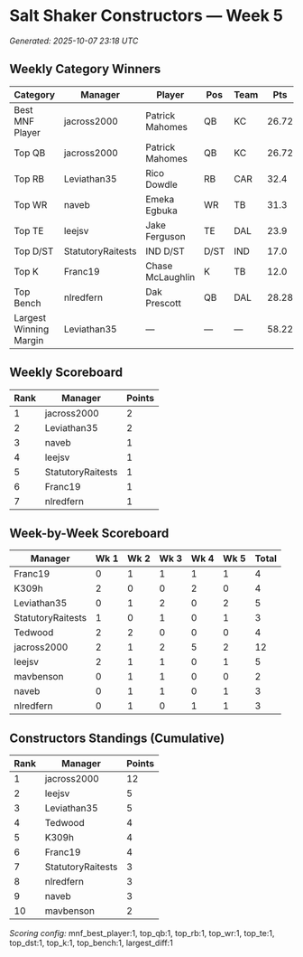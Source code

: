 # Salt Shaker Constructors — Week 5
_Generated: 2025-10-07 23:18 UTC_

## Weekly Category Winners
| Category | Manager | Player | Pos | Team | Pts |
|---|---|---|---|---|---|
| Best MNF Player | jacross2000 | Patrick Mahomes | QB | KC | 26.72 |
| Top QB | jacross2000 | Patrick Mahomes | QB | KC | 26.72 |
| Top RB | Leviathan35 | Rico Dowdle | RB | CAR | 32.4 |
| Top WR | naveb | Emeka Egbuka | WR | TB | 31.3 |
| Top TE | leejsv | Jake Ferguson | TE | DAL | 23.9 |
| Top D/ST | StatutoryRaitests | IND D/ST | D/ST | IND | 17.0 |
| Top K | Franc19 | Chase McLaughlin | K | TB | 12.0 |
| Top Bench | nlredfern | Dak Prescott | QB | DAL | 28.28 |
| Largest Winning Margin | Leviathan35 | — | — | — | 58.22 |

## Weekly Scoreboard
| Rank | Manager | Points |
|---|---|---|
| 1 | jacross2000 | 2 |
| 2 | Leviathan35 | 2 |
| 3 | naveb | 1 |
| 4 | leejsv | 1 |
| 5 | StatutoryRaitests | 1 |
| 6 | Franc19 | 1 |
| 7 | nlredfern | 1 |

## Week-by-Week Scoreboard
| Manager | Wk 1 | Wk 2 | Wk 3 | Wk 4 | Wk 5 | Total |
|---|---|---|---|---|---|---|
| Franc19 | 0 | 1 | 1 | 1 | 1 | 4 |
| K309h | 2 | 0 | 0 | 2 | 0 | 4 |
| Leviathan35 | 0 | 1 | 2 | 0 | 2 | 5 |
| StatutoryRaitests | 1 | 0 | 1 | 0 | 1 | 3 |
| Tedwood | 2 | 2 | 0 | 0 | 0 | 4 |
| jacross2000 | 2 | 1 | 2 | 5 | 2 | 12 |
| leejsv | 2 | 1 | 1 | 0 | 1 | 5 |
| mavbenson | 0 | 1 | 1 | 0 | 0 | 2 |
| naveb | 0 | 1 | 1 | 0 | 1 | 3 |
| nlredfern | 0 | 1 | 0 | 1 | 1 | 3 |

## Constructors Standings (Cumulative)
| Rank | Manager | Points |
|---|---|---|
| 1 | jacross2000 | 12 |
| 2 | leejsv | 5 |
| 3 | Leviathan35 | 5 |
| 4 | Tedwood | 4 |
| 5 | K309h | 4 |
| 6 | Franc19 | 4 |
| 7 | StatutoryRaitests | 3 |
| 8 | nlredfern | 3 |
| 9 | naveb | 3 |
| 10 | mavbenson | 2 |

_Scoring config:_ mnf_best_player:1, top_qb:1, top_rb:1, top_wr:1, top_te:1, top_dst:1, top_k:1, top_bench:1, largest_diff:1
